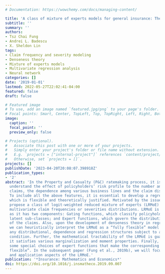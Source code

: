 ```yaml
---
# Documentation: https://wowchemy.com/docs/managing-content/

title: 'A class of mixture of experts models for general insurance: Theoretical developments'
subtitle: ''
summary: ''
authors:
- Tsz Chai Fung
- Andrei L. Badescu
- X. Sheldon Lin
tags:
- Claim frequency and severity modeling
- Denseness theory
- Mixture of experts models
- Multivariate regression analysis
- Neural network
categories: []
date: '2019-01-01'
lastmod: 2022-05-27T22:02:41-04:00
featured: false
draft: false

# Featured image
# To use, add an image named `featured.jpg/png` to your page's folder.
# Focal points: Smart, Center, TopLeft, Top, TopRight, Left, Right, BottomLeft, Bottom, BottomRight.
image:
  caption: ''
  focal_point: ''
  preview_only: false

# Projects (optional).
#   Associate this post with one or more of your projects.
#   Simply enter your project's folder or file name without extension.
#   E.g. `projects = ["internal-project"]` references `content/project/deep-learning/index.md`.
#   Otherwise, set `projects = []`.
projects: []
publishDate: '2023-04-20T20:08:07.398918Z'
publication_types:
- '2'
abstract: 'In the Property and Casualty (P&C) ratemaking process, it is critical to
  understand the effect of policyholders’ risk profile to the number and amount of
  claims, the dependence among various business lines and the claim distributions.
  To include all the above features, it is essential to develop a regression model
  which is flexible and theoretically justified. Motivated by the issues above, we
  propose a class of logit-weighted reduced mixture of experts (LRMoE) models for
  multivariate claim frequencies or severities distributions. LRMoE is interpretable,
  as it has two components: Gating functions, which classify policyholders into various
  latent sub-classes; and Expert functions, which govern the distributional properties
  of the claims. Also, upon the development of denseness theory in regression setting,
  we can heuristically interpret the LRMoE as a “fully flexible” model to capture
  any distributional, dependence and regression structures subject to a denseness
  condition. Further, the mathematical tractability of the LRMoE is guaranteed since
  it satisfies various marginalization and moment properties. Finally, we discuss
  some special choices of expert functions that make the corresponding LRMoE “fully
  flexible”. In the subsequent paper (Fung et al., 2019b), we will focus on the estimation
  and application aspects of the LRMoE.'
publication: '*Insurance: Mathematics and Economics*'
doi: https://doi.org/10.1016/j.insmatheco.2019.09.007
---
```

